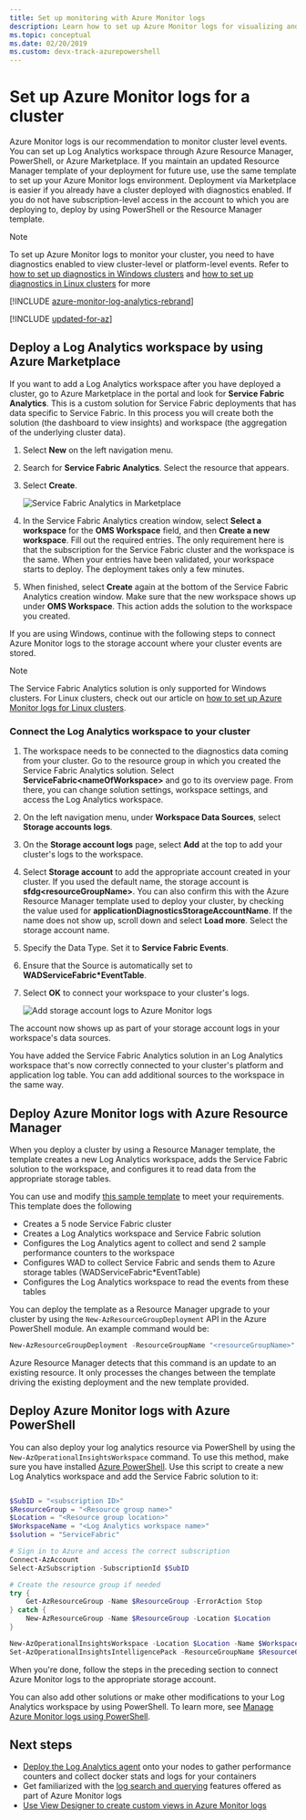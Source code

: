 ```yaml
---
title: Set up monitoring with Azure Monitor logs 
description: Learn how to set up Azure Monitor logs for visualizing and analyzing events to monitor your Azure Service Fabric clusters.
ms.topic: conceptual
ms.date: 02/20/2019 
ms.custom: devx-track-azurepowershell
---
```


# Set up Azure Monitor logs for a cluster

Azure Monitor logs is our recommendation to monitor cluster level events. You can set up Log Analytics workspace through Azure Resource Manager, PowerShell, or Azure Marketplace. If you maintain an updated Resource Manager template of your deployment for future use, use the same template to set up your Azure Monitor logs environment. Deployment via Marketplace is easier if you already have a cluster deployed with diagnostics enabled. If you do not have subscription-level access in the account to which you are deploying to, deploy by using PowerShell or the Resource Manager template.

> [!NOTE]
> To set up Azure Monitor logs to monitor your cluster, you need to have diagnostics enabled to view cluster-level or platform-level events. Refer to [how to set up diagnostics in Windows clusters](service-fabric-diagnostics-event-aggregation-wad.md) and [how to set up diagnostics in Linux clusters](service-fabric-diagnostics-oms-syslog.md) for more

[!INCLUDE [azure-monitor-log-analytics-rebrand](../../includes/azure-monitor-log-analytics-rebrand.md)]


[!INCLUDE [updated-for-az](../../includes/updated-for-az.md)]

## Deploy a Log Analytics workspace by using Azure Marketplace

If you want to add a Log Analytics workspace after you have deployed a cluster, go to Azure Marketplace in the portal and look for **Service Fabric Analytics**. This is a custom solution for Service Fabric deployments that has data specific to Service Fabric. In this process you will create both the solution (the dashboard to view insights) and workspace (the aggregation of the underlying cluster data).

1. Select **New** on the left navigation menu. 

2. Search for **Service Fabric Analytics**. Select the resource that appears.

3. Select **Create**.

    ![Service Fabric Analytics in Marketplace](media/service-fabric-diagnostics-event-analysis-oms/service-fabric-analytics.png)

4. In the Service Fabric Analytics creation window, select **Select a workspace** for the **OMS Workspace** field, and then **Create a new workspace**. Fill out the required entries. The only requirement here is that the subscription for the Service Fabric cluster and the workspace is the same. When your entries have been validated, your workspace starts to deploy. The deployment takes only a few minutes.

5. When finished, select **Create** again at the bottom of the Service Fabric Analytics creation window. Make sure that the new workspace shows up under **OMS Workspace**. This action adds the solution to the workspace you created.

If you are using Windows, continue with the following steps to connect Azure Monitor logs to the storage account where your cluster events are stored. 

>[!NOTE]
>The Service Fabric Analytics solution is only supported for Windows clusters. For Linux clusters, check out our article on [how to set up Azure Monitor logs for Linux clusters](service-fabric-diagnostics-oms-syslog.md).  

### Connect the Log Analytics workspace to your cluster 

1. The workspace needs to be connected to the diagnostics data coming from your cluster. Go to the resource group in which you created the Service Fabric Analytics solution. Select **ServiceFabric\<nameOfWorkspace\>** and go to its overview page. From there, you can change solution settings, workspace settings, and access the Log Analytics workspace.

2. On the left navigation menu, under **Workspace Data Sources**, select **Storage accounts logs**.

3. On the **Storage account logs** page, select **Add** at the top to add your cluster's logs to the workspace.

4. Select **Storage account** to add the appropriate account created in your cluster. If you used the default name, the storage account is **sfdg\<resourceGroupName\>**. You can also confirm this with the Azure Resource Manager template used to deploy your cluster, by checking the value used for **applicationDiagnosticsStorageAccountName**. If the name does not show up, scroll down and select **Load more**. Select the storage account name.

5. Specify the Data Type. Set it to **Service Fabric Events**.

6. Ensure that the Source is automatically set to **WADServiceFabric\*EventTable**.

7. Select **OK** to connect your workspace to your cluster's logs.

    ![Add storage account logs to Azure Monitor logs](media/service-fabric-diagnostics-event-analysis-oms/add-storage-account.png)

The account now shows up as part of your storage account logs in your workspace's data sources.

You have added the Service Fabric Analytics solution in an Log Analytics workspace that's now correctly connected to your cluster's platform and application log table. You can add additional sources to the workspace in the same way.


## Deploy Azure Monitor logs with Azure Resource Manager

When you deploy a cluster by using a Resource Manager template, the template creates a new Log Analytics workspace, adds the Service Fabric solution to the workspace, and configures it to read data from the appropriate storage tables.

You can use and modify [this sample template](https://github.com/Azure-Samples/service-fabric-cluster-templates/tree/master/5-VM-Windows-OMS-UnSecure) to meet your requirements. This template does the following

* Creates a 5 node Service Fabric cluster
* Creates a Log Analytics workspace and Service Fabric solution
* Configures the Log Analytics agent to collect and send 2 sample performance counters to the workspace
* Configures WAD to collect Service Fabric and sends them to Azure storage tables (WADServiceFabric*EventTable)
* Configures the Log Analytics workspace to read the events from these tables


You can deploy the template as a Resource Manager upgrade to your cluster by using the `New-AzResourceGroupDeployment` API in the Azure PowerShell module. An example command would be:

```powershell
New-AzResourceGroupDeployment -ResourceGroupName "<resourceGroupName>" -TemplateFile "<templatefile>.json" 
``` 

Azure Resource Manager detects that this command is an update to an existing resource. It only processes the changes between the template driving the existing deployment and the new template provided.

## Deploy Azure Monitor logs with Azure PowerShell

You can also deploy your log analytics resource via PowerShell by using the `New-AzOperationalInsightsWorkspace` command. To use this method, make sure you have installed [Azure PowerShell](/powershell/azure/install-az-ps). Use this script to create a new Log Analytics workspace and add the Service Fabric solution to it: 

```powershell

$SubID = "<subscription ID>"
$ResourceGroup = "<Resource group name>"
$Location = "<Resource group location>"
$WorkspaceName = "<Log Analytics workspace name>"
$solution = "ServiceFabric"

# Sign in to Azure and access the correct subscription
Connect-AzAccount
Select-AzSubscription -SubscriptionId $SubID 

# Create the resource group if needed
try {
    Get-AzResourceGroup -Name $ResourceGroup -ErrorAction Stop
} catch {
    New-AzResourceGroup -Name $ResourceGroup -Location $Location
}

New-AzOperationalInsightsWorkspace -Location $Location -Name $WorkspaceName -Sku Standard -ResourceGroupName $ResourceGroup
Set-AzOperationalInsightsIntelligencePack -ResourceGroupName $ResourceGroup -WorkspaceName $WorkspaceName -IntelligencePackName $solution -Enabled $true

```

When you're done, follow the steps in the preceding section to connect Azure Monitor logs to the appropriate storage account.

You can also add other solutions or make other modifications to your Log Analytics workspace by using PowerShell. To learn more, see [Manage Azure Monitor logs using PowerShell](../azure-monitor/logs/powershell-workspace-configuration.md).

## Next steps
* [Deploy the Log Analytics agent](service-fabric-diagnostics-oms-agent.md) onto your nodes to gather performance counters and collect docker stats and logs for your containers
* Get familiarized with the [log search and querying](../azure-monitor/logs/log-query-overview.md) features offered as part of Azure Monitor logs
* [Use View Designer to create custom views in Azure Monitor logs](../azure-monitor/visualize/view-designer.md)
